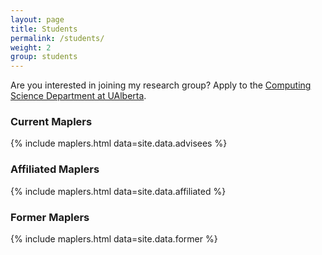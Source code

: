 ```yaml
---
layout: page
title: Students
permalink: /students/
weight: 2
group: students
---
```

Are you interested in joining my research group? Apply to the [Computing Science Department at UAlberta](https://www.ualberta.ca/computing-science/graduate-studies/programs-and-admissions/applications-and-admissions).

### Current Maplers
{% include maplers.html data=site.data.advisees %}

### Affiliated Maplers
{% include maplers.html data=site.data.affiliated %}

### Former Maplers
{% include maplers.html data=site.data.former %}
